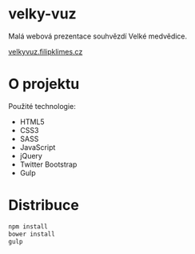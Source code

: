 # velky-vuz
Malá webová prezentace souhvězdí Velké medvědice.

[velkyvuz.filipklimes.cz](http://velkyvuz.filipklimes.cz)

O projektu
==========

Použité technologie:
- HTML5
- CSS3
- SASS
- JavaScript
- jQuery
- Twitter Bootstrap
- Gulp

Distribuce
==========

```sh
npm install
bower install
gulp
```
